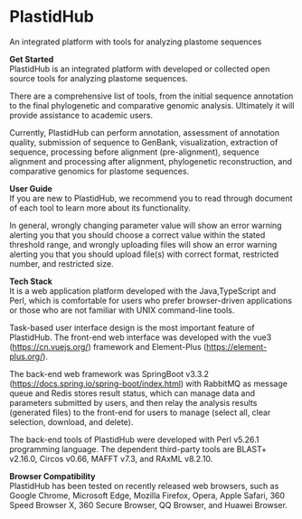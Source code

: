 # PlastidHub<br />
An integrated platform with tools for analyzing plastome sequences

**Get Started**<br />
PlastidHub is an integrated platform with developed or collected open source tools for analyzing plastome sequences.

There are a comprehensive list of tools, from the initial sequence annotation to the final phylogenetic and comparative genomic analysis. Ultimately it will provide assistance to academic users.

Currently, PlastidHub can perform annotation, assessment of annotation quality, submission of sequence to GenBank, visualization, extraction of sequence, processing before alignment (pre-alignment), sequence alignment and processing after alignment, phylogenetic reconstruction, and comparative genomics for plastome sequences.

**User Guide**<br />
If you are new to PlastidHub, we recommend you to read through document of each tool to learn more about its functionality.

In general, wrongly changing parameter value will show an error warning alerting you that you should choose a correct value within the stated threshold range, and wrongly uploading files will show an error warning alerting you that you should upload file(s) with correct format, restricted number, and restricted size.

**Tech Stack**<br />
It is a web application platform developed with the Java,TypeScript and Perl, which is comfortable for users who prefer browser-driven applications or those who are not familiar with UNIX command-line tools.

Task-based user interface design is the most important feature of PlastidHub. The front-end web interface was developed with the vue3 (https://cn.vuejs.org/) framework and Element-Plus (https://element-plus.org/).

The back-end web framework was SpringBoot v3.3.2 (https://docs.spring.io/spring-boot/index.html) with RabbitMQ as message queue and Redis stores result status, which can manage data and parameters submitted by users, and then relay the analysis results (generated files) to the front-end for users to manage (select all, clear selection, download, and delete).

The back-end tools of PlastidHub were developed with Perl v5.26.1 programming language. The dependent third-party tools are BLAST+ v2.16.0, Circos v0.66, MAFFT v7.3, and RAxML v8.2.10.

**Browser Compatibility**<br />
PlastidHub has been tested on recently released web browsers, such as Google Chrome, Microsoft Edge, Mozilla Firefox, Opera, Apple Safari, 360 Speed Browser X, 360 Secure Browser, QQ Browser, and Huawei Browser.
